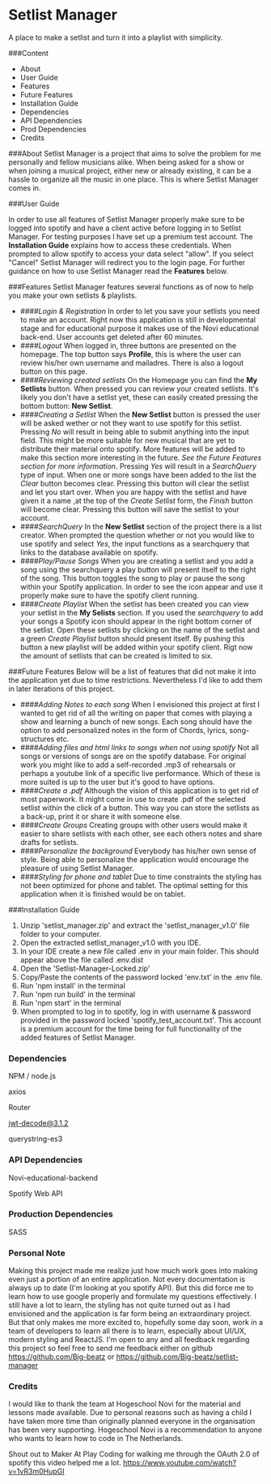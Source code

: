 # Setlist Manager
A place to make a setlist and turn it into a playlist with simplicity.

###Content
* About
* User Guide  
* Features  
* Future Features  
* Installation Guide
* Dependencies
* API Dependencies
* Prod Dependencies
* Credits

###About
Setlist Manager is a project that aims to solve the problem for me personally and fellow musicians alike. 
When being asked for a show or when joining a musical project, either new or already existing, it can be a hassle to organize all the music in one place. 
This is where Setlist Manager comes in. 

###User Guide

In order to use all features of Setlist Manager properly make sure to be logged into spotify and have a client active before logging in to Setlist Manager. 
For testing purposes I have set up a premium test account. The **Installation Guide** explains how to access these credentials.
When prompted to allow spotify to access your data select "allow". If you select "Cancel" Setlist Manager will redirect you to the login page. 
For further guidance on how to use Setlist Manager read the **Features** below. 

###Features
Setlist Manager features several functions as of now to help you make your own setlists & playlists.

* ####*Login & Registration*
    In order to let you save your setlists you need to make an account. 
    Right now this application is still in developmental stage and for educational purpose it makes use of the Novi educational back-end. 
    User accounts get deleted after 60 minutes.
* ####*Logout*
    When logged in, three buttons are presented on the homepage. 
    The top button says **Profile**, this is where the user can review his/her own username and mailadres. 
    There is also a logout button on this page.
* ####*Reviewing created setlists*
    On the Homepage you can find the **My Setlists** button.
    When pressed you can review your created setlists. It's likely you don't have a setlist yet, these can easily created pressing the bottom button: **New Setlist**.
* ####*Creating a Setlist*
    When the **New Setlist** button is pressed the user will be asked wether or not they want to use spotify for this setlist. Pressing *No* will result in being able to submit anything into the input field. 
    This might be more suitable for new musical that are yet to distribute their material onto spotify. More features will be added to make this section more interesting in the future. *See the Future Features section for more information*.
    Pressing *Yes* will result in a *SearchQuery* type of input. 
    When one or more songs have been added to the list the *Clear* button becomes clear. 
    Pressing this button will clear the setlist and let you start over. 
    When you are happy with the setlist and have given it a name ,at the top of the *Create Setlist* form, the *Finish* button will become clear. 
    Pressing this button will save the setlist to your account. 
* ####*SearchQuery*
    In the **New Setlist** section of the project there is a list creator.
    When prompted the question whether or not you would like to use spotify and select *Yes*, the input functions as a searchquery that links to the database available on spotify.
* ####*Play/Pause Songs*
    When you are creating a setlist and you add a song using the searchquery a play button will present itself to the right of the song. 
    This button toggles the song to play or pause the song within your Spotify application. 
    In order to see the icon appear and use it properly make sure to have the spotify client running.
* ####*Create Playlist*
    When the setlist has been created you can view your setlist in the **My Selists** section.
    If you used the *searchquery* to add your songs a Spotify icon should appear in the right bottom corner of the setlist. 
    Open these setlists by clicking on the name of the setlist and a green *Create Playlist* button should present itself.
    By pushing this button a new playlist will be added within your spotify client.
    Rigt now the amount of setlists that can be created is limited to six. 
  

###Future Features
Below will be a list of features that did not make it into the application yet due to time restrictions. Nevertheless I'd like to add them in later iterations of this project. 
* ####*Adding Notes to each song*
    When I envisioned this project at first I wanted to get rid of all the writing on paper that comes with playing a show and learning a bunch of new songs.
    Each song should have the option to add personalized notes in the form of Chords, lyrics, song-structures etc.     
* ####*Adding files and html links to songs when not using spotify*
    Not all songs or versions of songs are on the spotify database. 
    For original work you might like to add a self-recorded .mp3 of rehearsals or perhaps a youtube link of a specific live performance. 
    Which of these is more suited is up to the user but it's good to have options.
* ####*Create a .pdf*
    Although the vision of this application is to get rid of most paperwork. 
    It might come in use to create .pdf of the selected setlist within the click of a button.
    This way you can store the setlists as a back-up, print it or share it with someone else.
* ####*Create Groups* 
    Creating groups with other users would make it easier to share setlists with each other, see each others notes and share drafts for setlists. 
* ####*Personalize the background* 
    Everybody has his/her own sense of style. Being able to personalize the application would encourage the pleasure of using Setlist Manager.
* ####*Styling for phone and tablet*
    Due to time constraints the styling has not been optimized for phone and tablet. The optimal setting for this application when it is finished would be on tablet.

###Installation Guide
1. Unzip 'setlist_manager.zip' and extract the 'setlist_manager_v1.0' file folder to your computer.
2. Open the extracted setlist_manager_v1.0 with you IDE.
3. In your IDE create a new file called .env in your main folder. This should appear above the file called .env.dist
4. Open the 'Setlist-Manager-Locked.zip'
5. Copy/Paste the contents of the password locked 'env.txt' in the .env file.
6. Run 'npm install' in the terminal
7. Run 'npm run build' in the terminal   
8. Run 'npm start' in the terminal
9. When prompted to log in to spotify, log in with username & password provided in the password locked 'spotify_test_account.txt'.
This account is a premium account for the time being for full functionality of the added features of Setlist Manager.


### Dependencies

NPM / node.js

axios

Router

jwt-decode@3.1.2

querystring-es3

### API Dependencies

Novi-educational-backend

Spotify Web API

### Production Dependencies

SASS

### Personal Note

Making this project made me realize just how much work goes into making even just a portion of an entire application.
Not every documentation is always up to date (I'm looking at you spotify API). 
But this did force me to learn how to use google properly and formulate my questions effectively. 
I still have a lot to learn, the styling has not quite turned out as I had envisioned and the application is far form being an extraordinary project.
But that only makes me more excited to, hopefully some day soon, work in a team of developers to learn all there is to learn, especially about UI/UX, modern styling and ReactJS.
I'm open to any and all feedback regarding this project so feel free to send me feedback either on github https://github.com/Big-beatz or https://github.com/Big-beatz/setlist-manager

### Credits

I would like to thank the team at Hogeschool Novi for the material and lessons made available.
Due to personal reasons such as having a child I have taken more time than originally planned everyone in the organisation has been very supporting. 
Hogeschool Novi is a recommendation to anyone who wants to learn how to code in The Netherlands. 

Shout out to Maker At Play Coding for walking me through the OAuth 2.0 of spotify this video helped me a lot.
https://www.youtube.com/watch?v=1vR3m0HupGI


